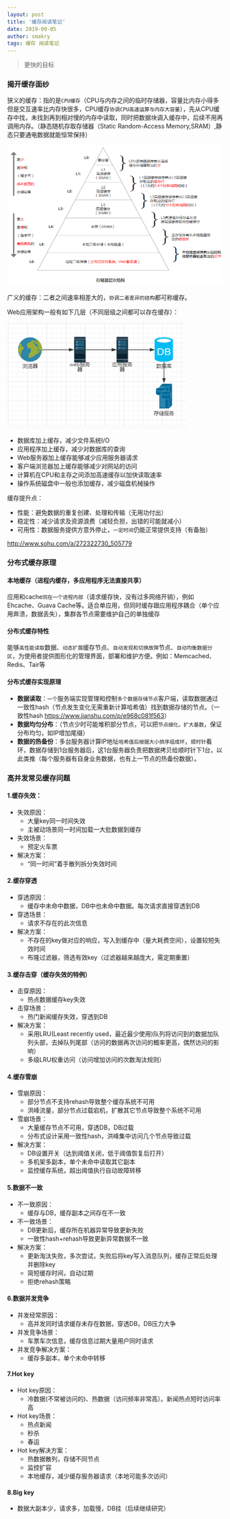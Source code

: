 ```yaml
---
layout: post
title: '缓存阅读笔记'
date: 2019-09-05
author: smakry
tags: 缓存 阅读笔记
---
```


> 更快的目标


### 揭开缓存面纱

狭义的缓存：指的是`CPU缓存`（CPU与内存之间的临时存储器，容量比内存小得多但是交互速率比内存快很多，CPU缓存`协调CPU高速运算与内存大容量`），先从CPU缓存中找，未找到再到相对慢的内存中读取，同时把数据块调入缓存中，后续不用再调用内存。（静态随机存取存储器（Static Random-Access Memory,SRAM）,静态只要通电数据就能恒常保持）  

![存储器层次结构](https://github.com/smakry/smakry.github.io/raw/master/imags/%E5%AD%98%E5%82%A8%E5%99%A8%E5%B1%82%E6%AC%A1%E7%BB%93%E6%9E%84.png)

广义的缓存：二者之间速率相差大的，`协调二者差异的结构`都可称缓存。  


Web应用架构一般有如下几层（不同层级之间都可以存在缓存）：  

![常用web架构](https://github.com/smakry/smakry.github.io/raw/master/imags/%E5%B8%B8%E7%94%A8web%E6%9E%B6%E6%9E%84.png)  

- 数据库加上缓存，减少文件系统I/O
- 应用程序加上缓存，减少对数据库的查询
- Web服务器加上缓存能够减少应用服务器请求  
- 客户端浏览器加上缓存能够减少对网站的访问  
- 计算机在CPU和主存之间添加高速缓存以加快读取速率  
- 操作系统磁盘中一般也添加缓存，减少磁盘机械操作  


缓存提升点：  
- 性能：避免数据的重复创建、处理和传输（无用功付出）  
- 稳定性：减少请求及资源浪费（减轻负担，出错的可能就减小）  
- 可用性：数据服务提供方意外停止，`一定时间`仍能正常提供支持（有备胎）

<http://www.sohu.com/a/272322730_505779>  

### 分布式缓存原理  

#### 本地缓存（进程内缓存，多应用程序无法直接共享）  

应用和cache`同在一个进程内部`（请求缓存快，没有过多网络开销），例如Ehcache、Guava Cache等。适合单应用，但同时缓存跟应用程序耦合（单个应用奔溃，数据丢失），集群各节点需要维护自己的单独缓存

#### 分布式缓存特性  

能够`高性能读取`数据、`动态扩展`缓存节点、`自动发现和切换故障`节点、`自动均衡数据分区`，为使用者提供图形化的管理界面，部署和维护方便。例如：Memcached、Redis、Tair等

#### 分布式缓存实现原理  

- **数据读取**：`一个`服务端实现管理和控制`多个数据存储节点`客户端，读取数据通过一致性hash（节点发生变化无需重新计算哈希值）找到数据存储的节点。（一致性hash <https://www.jianshu.com/p/e968c081f563>）  
- **数据均匀分布**：（节点少时可能堆积部分节点，可以把`节点细化，扩大基数`，保证分布均匀，如IP增加尾缀）
- **数据的热备份**：多台服务器计算IP地址`哈希值后根据大小排序组成环`，`顺时针`看环，数据存储到1台服务器后，这1台服务器负责把数据拷贝给顺时针下1台，以此类推（每个服务器有自身业务数据，也有上一节点的热备份数据）。

### 高并发常见缓存问题  

#### 1.缓存失效：
- 失效原因：
    - 大量key同一时间失效
    - 主被动场景同一时间加载一大批数据到缓存
- 失效场景：
    - 预定火车票
- 解决方案：
    - “同一时间”着手散列拆分失效时间

#### 2.缓存穿透
- 穿透原因：
    - 缓存中未命中数据，DB中也未命中数据。每次请求直接穿透到DB
- 穿透场景：
    - 请求不存在的此次信息
- 解决方案：
    - 不存在的key做对应的响应，写入到缓存中（量大耗费空间），设置较短失效时间
    - 布隆过滤器，筛选有效key（过滤器越来越庞大，需定期重置）

#### 3.缓存击穿（缓存失效的特例）
- 击穿原因：
    - 热点数据缓存key失效
- 击穿场景：
    - 热门新闻缓存失效，穿透到DB
- 解决方案：
    - 采用LRU(Least recently used，最近最少使用)队列将访问到的数据加队列头部，去掉队列尾部（访问的数据再次访问的概率更高，偶然访问的影响）
    - 多级LRU权重访问（访问增加访问的次数淘汰规则）

#### 4.缓存雪崩
- 雪崩原因：
    - 部分节点不支持rehash导致整个缓存系统不可用
    - 洪峰流量，部分节点过载宕机，扩散其它节点导致整个系统不可用
- 雪崩场景：
    - 大量缓存节点不可用，穿透DB，DB过载
    - 分布式设计采用一致性hash，洪峰集中访问几个节点导致过载
- 解决方案：
    - DB设置开关（达到阈值关闭，低于阈值恢复后打开）
    - 多机架多副本，单个未命中读取其它副本
    - 监控缓存系统，超出阈值执行自动故障转移

#### 5.数据不一致
- 不一致原因：
    - 缓存与DB，缓存副本之间存在不一致
- 不一致场景：
    - DB更新后，缓存所在机器异常导致更新失败
    - 一致性hash+rehash导致更新异常数据不一致
- 解决方案：
    - 更新淘汰失败，多次尝试，失败后将key写入消息队列，缓存正常后处理并删除key
    - 简短缓存时间，自动过期
    - 拒绝rehash策略

#### 6.数据并发竞争
- 并发经常原因：
    - 高并发同时请求缓存未存在数据，穿透DB，DB压力大争
- 并发竞争场景：
    - 车票车次信息，缓存信息过期大量用户同时请求
- 并发竞争解决方案：
    - 缓存多副本，单个未命中转移

#### 7.Hot key
- Hot key原因：
    - 冷数据(不常被访问的)、热数据（访问频率非常高）。新闻热点短时访问率高
- Hot key场景：
    - 热点新闻
    - 秒杀
    - 春运
- Hot key解决方案：
    - 热数据散列，存储不同节点
    - 监控扩容
    - 本地缓存，减少缓存服务器请求（本地可能多次访问）

#### 8.Big key
- 数据大副本少，请求多，加载慢，DB挂（后续继续研究）